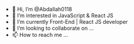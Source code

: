 - 👋 Hi, I’m @Abdallah0118
- 👀 I’m interested in JavaScript & React JS
- 🌱 I’m currently Front-End | React JS developer
- 💞️ I’m looking to collaborate on ...
- 📫 How to reach me ...

<!---
Abdallah0118/Abdallah0118 is a ✨ special ✨ repository because its `README.md` (this file) appears on your GitHub profile.
You can click the Preview link to take a look at your changes.
--->
